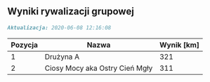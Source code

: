 ## Wyniki rywalizacji grupowej

```markdown
Aktualizacja: 2020-06-08 12:16:08
```

Pozycja | Nazwa | Wynik [km] |
------------ | -------------  | -------------
 1 |Drużyna A | 321 
 2 |Ciosy Mocy aka Ostry Cień Mgły | 311